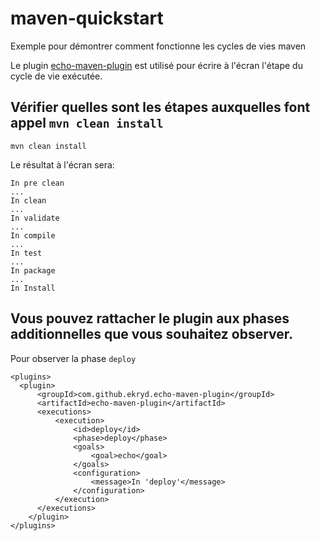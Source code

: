 # maven-quickstart
Exemple pour démontrer comment fonctionne les cycles de vies maven


Le plugin [echo-maven-plugin](https://github.com/Ekryd/echo-maven-plugin/wiki/Cookbook) est utilisé pour écrire à l'écran l'étape du cycle de vie exécutée.

## Vérifier quelles sont les étapes auxquelles font appel `mvn clean install`

`mvn clean install` 

Le résultat à l'écran sera:

```
In pre clean
...
In clean
...
In validate
...
In compile
...
In test
...
In package
...
In Install

```


## Vous pouvez rattacher le plugin aux phases additionnelles que vous souhaitez observer.

Pour observer la phase `deploy`

```
<plugins>
  <plugin>
      <groupId>com.github.ekryd.echo-maven-plugin</groupId>
      <artifactId>echo-maven-plugin</artifactId>
      <executions>
          <execution>
              <id>deploy</id>
              <phase>deploy</phase>
              <goals>
                  <goal>echo</goal>
              </goals>
              <configuration>
                  <message>In 'deploy'</message>
              </configuration>
          </execution>
      </executions>
    </plugin>
</plugins>
```
